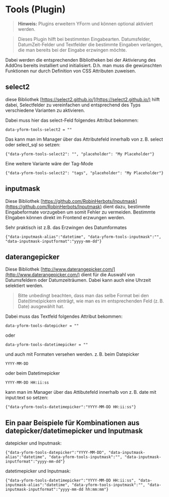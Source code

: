 # Tools (Plugin)

> **Hinweis:**
> Plugins erweitern YForm und können optional aktiviert werden.


> Dieses Plugin hilft bei bestimmten Eingabearten. Datumsfelder, DatumZeit-Felder und Textfelder die bestimmte Eingaben verlangen, die man bereits bei der Eingabe erzwingen möchte.

Dabei werden die entsprechenden Bibliotheken bei der Aktivierung des AddOns bereits installiert und initialisiert. D.h. man muss die gewünschten Funktionen nur durch Definition von CSS Attributen zuweisen.

## select2

diese Bibliothek [https://select2.github.io/](https://select2.github.io/) hilft dabei, Selectfelder zu vereinfachen und entsprechend des Typs verschiedene Varianten zu aktivieren.

Dabei muss hier das select-Feld folgendes Attribut bekommen:

	data-yform-tools-select2 = ""

Das kann man im Manager über das Attributefeld innerhalb von z. B. select oder select_sql so setzen:

	{"data-yform-tools-select2": "", "placeholder": "My Placeholder"}

Eine weitere Variante wäre der Tag-Mode

	{"data-yform-tools-select2": "tags", "placeholder": "My Placeholder"}


## inputmask

Diese Bibliothek [https://github.com/RobinHerbots/Inputmask](https://github.com/RobinHerbots/Inputmask) dient dazu, bestimmte Eingabeformate vorzugeben um somit Fehler zu vermeiden. Bestimmte EIngaben können direkt im Frontend erzwungen werden.

Sehr praktisch ist z.B. das Erzwingen des Datumformates

    {"data-inputmask-alias":"datetime", "data-yform-tools-inputmask":"", "data-inputmask-inputformat":"yyyy-mm-dd"}

## daterangepicker

Diese Bibliothek [http://www.daterangepicker.com/](http://www.daterangepicker.com/) dient für die Auswahl von Datumsfeldern oder Datumzeiträumen. Dabei kann auch eine Uhrzeit selektiert werden.

> Bitte unbedingt beachten, dass man das selbe Format bei den Date(time)pickern einträgt, wie man es im entsprechenden Feld (z. B. Date) ausgewählt hat.

Dabei muss das Textfeld folgendes Attribut bekommen:

    data-yform-tools-datepicker = ""

oder

    data-yform-tools-datetimepicker = ""

und auch mit Formaten versehen werden. z. B. beim Datepicker

    YYYY-MM-DD

oder beim Datetimepicker

    YYYY-MM-DD HH:ii:ss

kann man im Manager über das Attibutefeld innerhalb von z. B. date mit input:text so setzen:

    {"data-yform-tools-datetimepicker":"YYYY-MM-DD HH:ii:ss"}

## Ein paar Beispiele für Kombinationen aus datepicker/datetimepicker und Inputmask

datepicker und Inputmask:

    {"data-yform-tools-datepicker":"YYYY-MM-DD", "data-inputmask-alias":"datetime", "data-yform-tools-inputmask":"", "data-inputmask-inputformat":"yyyy-mm-dd"}

datetimepicker und Inputmask:

    {"data-yform-tools-datetimepicker":"YYYY-MM-DD HH:ii:ss", "data-inputmask-alias":"datetime", "data-yform-tools-inputmask":"", "data-inputmask-inputformat":"yyyy-mm-dd hh:mm:mm"}
